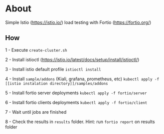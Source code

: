 # About

Simple Istio (https://istio.io/) load testing with Fortio (https://fortio.org/)

## How

1 - Execute `create-cluster.sh`

2 - Install istioctl (https://istio.io/latest/docs/setup/install/istioctl/)

3 - Install istio default profile `istioctl install`

4 - Install `sample/addons` (Kiali, grafana, prometheus, etc) `kubectl apply -f [[istio instalation directory]]/samples/addons`

5 - Install fortio server deployments `kubectl apply -f fortio/server`

6 - Install fortio clients deployments `kubectl apply -f fortio/client`

7 - Wait until jobs are finished

8 - Check the results in `results` folder. Hint: run `fortio report` on results folder 

